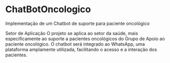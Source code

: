 # ChatBotOncologico
Implementação de um Chatbot de suporte para paciente oncológico

Setor de Aplicação
O projeto se aplica ao setor da saúde, mais especificamente ao suporte a pacientes oncológicos do Grupo de Apoio ao paciente oncológico. 
O chatbot será integrado ao WhatsApp, uma plataforma amplamente utilizada, facilitando o acesso e a interação dos pacientes.
